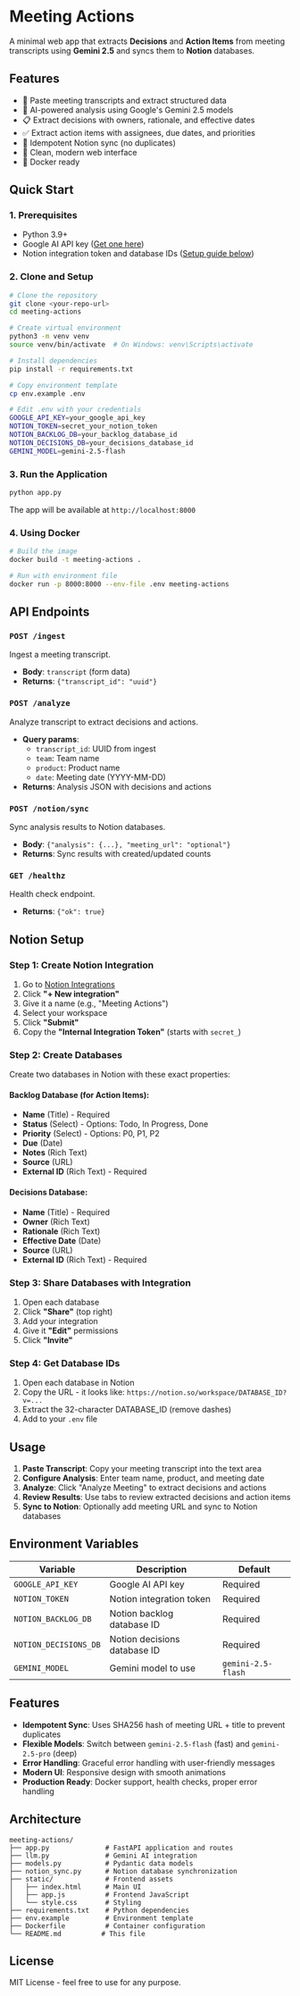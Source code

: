 # Meeting Actions

A minimal web app that extracts **Decisions** and **Action Items** from meeting transcripts using **Gemini 2.5** and syncs them to **Notion** databases.

## Features

- 📝 Paste meeting transcripts and extract structured data
- 🤖 AI-powered analysis using Google's Gemini 2.5 models
- 📋 Extract decisions with owners, rationale, and effective dates
- ✅ Extract action items with assignees, due dates, and priorities
- 🔄 Idempotent Notion sync (no duplicates)
- 🎨 Clean, modern web interface
- 🐳 Docker ready

## Quick Start

### 1. Prerequisites

- Python 3.9+
- Google AI API key ([Get one here](https://aistudio.google.com/app/apikey))
- Notion integration token and database IDs ([Setup guide below](#notion-setup))

### 2. Clone and Setup

```bash
# Clone the repository
git clone <your-repo-url>
cd meeting-actions

# Create virtual environment
python3 -m venv venv
source venv/bin/activate  # On Windows: venv\Scripts\activate

# Install dependencies
pip install -r requirements.txt

# Copy environment template
cp env.example .env

# Edit .env with your credentials
GOOGLE_API_KEY=your_google_api_key
NOTION_TOKEN=secret_your_notion_token
NOTION_BACKLOG_DB=your_backlog_database_id
NOTION_DECISIONS_DB=your_decisions_database_id
GEMINI_MODEL=gemini-2.5-flash
```

### 3. Run the Application

```bash
python app.py
```

The app will be available at `http://localhost:8000`

### 4. Using Docker

```bash
# Build the image
docker build -t meeting-actions .

# Run with environment file
docker run -p 8000:8000 --env-file .env meeting-actions
```

## API Endpoints

### `POST /ingest`
Ingest a meeting transcript.
- **Body**: `transcript` (form data)
- **Returns**: `{"transcript_id": "uuid"}`

### `POST /analyze`
Analyze transcript to extract decisions and actions.
- **Query params**: 
  - `transcript_id`: UUID from ingest
  - `team`: Team name
  - `product`: Product name  
  - `date`: Meeting date (YYYY-MM-DD)
- **Returns**: Analysis JSON with decisions and actions

### `POST /notion/sync`
Sync analysis results to Notion databases.
- **Body**: `{"analysis": {...}, "meeting_url": "optional"}`
- **Returns**: Sync results with created/updated counts

### `GET /healthz`
Health check endpoint.
- **Returns**: `{"ok": true}`

## Notion Setup

### Step 1: Create Notion Integration

1. Go to [Notion Integrations](https://www.notion.so/my-integrations)
2. Click **"+ New integration"**
3. Give it a name (e.g., "Meeting Actions")
4. Select your workspace
5. Click **"Submit"**
6. Copy the **"Internal Integration Token"** (starts with `secret_`)

### Step 2: Create Databases

Create two databases in Notion with these exact properties:

#### **Backlog Database** (for Action Items):
- **Name** (Title) - Required
- **Status** (Select) - Options: Todo, In Progress, Done
- **Priority** (Select) - Options: P0, P1, P2  
- **Due** (Date)
- **Notes** (Rich Text)
- **Source** (URL)
- **External ID** (Rich Text) - Required

#### **Decisions Database**:
- **Name** (Title) - Required
- **Owner** (Rich Text)
- **Rationale** (Rich Text)
- **Effective Date** (Date)
- **Source** (URL)
- **External ID** (Rich Text) - Required

### Step 3: Share Databases with Integration

1. Open each database
2. Click **"Share"** (top right)
3. Add your integration
4. Give it **"Edit"** permissions
5. Click **"Invite"**

### Step 4: Get Database IDs

1. Open each database in Notion
2. Copy the URL - it looks like: `https://notion.so/workspace/DATABASE_ID?v=...`
3. Extract the 32-character DATABASE_ID (remove dashes)
4. Add to your `.env` file

## Usage

1. **Paste Transcript**: Copy your meeting transcript into the text area
2. **Configure Analysis**: Enter team name, product, and meeting date
3. **Analyze**: Click "Analyze Meeting" to extract decisions and actions
4. **Review Results**: Use tabs to review extracted decisions and action items
5. **Sync to Notion**: Optionally add meeting URL and sync to Notion databases

## Environment Variables

| Variable | Description | Default |
|----------|-------------|---------|
| `GOOGLE_API_KEY` | Google AI API key | Required |
| `NOTION_TOKEN` | Notion integration token | Required |
| `NOTION_BACKLOG_DB` | Notion backlog database ID | Required |
| `NOTION_DECISIONS_DB` | Notion decisions database ID | Required |
| `GEMINI_MODEL` | Gemini model to use | `gemini-2.5-flash` |

## Features

- **Idempotent Sync**: Uses SHA256 hash of meeting URL + title to prevent duplicates
- **Flexible Models**: Switch between `gemini-2.5-flash` (fast) and `gemini-2.5-pro` (deep)
- **Error Handling**: Graceful error handling with user-friendly messages
- **Modern UI**: Responsive design with smooth animations
- **Production Ready**: Docker support, health checks, proper error handling

## Architecture

```
meeting-actions/
├── app.py              # FastAPI application and routes
├── llm.py              # Gemini AI integration
├── models.py           # Pydantic data models
├── notion_sync.py      # Notion database synchronization
├── static/             # Frontend assets
│   ├── index.html      # Main UI
│   ├── app.js          # Frontend JavaScript
│   └── style.css       # Styling
├── requirements.txt    # Python dependencies
├── env.example         # Environment template
├── Dockerfile          # Container configuration
└── README.md          # This file
```

## License

MIT License - feel free to use for any purpose.

